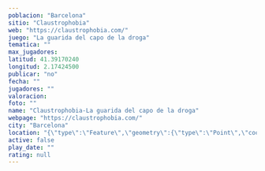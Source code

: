 ```yaml
---
poblacion: "Barcelona"
sitio: "Claustrophobia"
web: "https://claustrophobia.com/"
juego: "La guarida del capo de la droga"
tematica: ""
max_jugadores: 
latitud: 41.39170240
longitud: 2.17424500
publicar: "no"
fecha: ""
jugadores: ""
valoracion: 
foto: ""
name: "Claustrophobia-La guarida del capo de la droga"
webpage: "https://claustrophobia.com/"
city: "Barcelona"
location: "{\"type\":\"Feature\",\"geometry\":{\"type\":\"Point\",\"coordinates\":[2.174245,41.3917024]}}"
active: false
play_date: ""
rating: null
---
```

